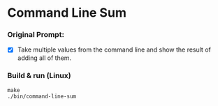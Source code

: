 # Command Line Sum

### Original Prompt:
- [x] Take multiple values from the command line and show the result of adding all of them.

### Build & run (Linux)
```
make
./bin/command-line-sum
```
